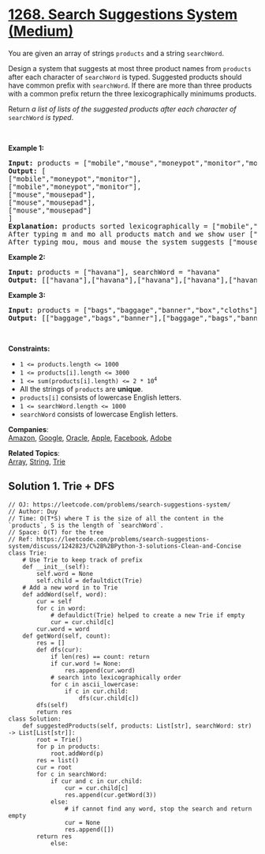# [1268. Search Suggestions System (Medium)](https://leetcode.com/problems/search-suggestions-system/)

<p>You are given an array of strings <code>products</code> and a string <code>searchWord</code>.</p>

<p>Design a system that suggests at most three product names from <code>products</code> after each character of <code>searchWord</code> is typed. Suggested products should have common prefix with <code>searchWord</code>. If there are more than three products with a common prefix return the three lexicographically minimums products.</p>

<p>Return <em>a list of lists of the suggested products after each character of </em><code>searchWord</code><em> is typed</em>.</p>

<p>&nbsp;</p>
<p><strong>Example 1:</strong></p>

<pre><strong>Input:</strong> products = ["mobile","mouse","moneypot","monitor","mousepad"], searchWord = "mouse"
<strong>Output:</strong> [
["mobile","moneypot","monitor"],
["mobile","moneypot","monitor"],
["mouse","mousepad"],
["mouse","mousepad"],
["mouse","mousepad"]
]
<strong>Explanation:</strong> products sorted lexicographically = ["mobile","moneypot","monitor","mouse","mousepad"]
After typing m and mo all products match and we show user ["mobile","moneypot","monitor"]
After typing mou, mous and mouse the system suggests ["mouse","mousepad"]
</pre>

<p><strong>Example 2:</strong></p>

<pre><strong>Input:</strong> products = ["havana"], searchWord = "havana"
<strong>Output:</strong> [["havana"],["havana"],["havana"],["havana"],["havana"],["havana"]]
</pre>

<p><strong>Example 3:</strong></p>

<pre><strong>Input:</strong> products = ["bags","baggage","banner","box","cloths"], searchWord = "bags"
<strong>Output:</strong> [["baggage","bags","banner"],["baggage","bags","banner"],["baggage","bags"],["bags"]]
</pre>

<p>&nbsp;</p>
<p><strong>Constraints:</strong></p>

<ul>
	<li><code>1 &lt;= products.length &lt;= 1000</code></li>
	<li><code>1 &lt;= products[i].length &lt;= 3000</code></li>
	<li><code>1 &lt;= sum(products[i].length) &lt;= 2 * 10<sup>4</sup></code></li>
	<li>All the strings of <code>products</code> are <strong>unique</strong>.</li>
	<li><code>products[i]</code> consists of lowercase English letters.</li>
	<li><code>1 &lt;= searchWord.length &lt;= 1000</code></li>
	<li><code>searchWord</code> consists of lowercase English letters.</li>
</ul>

**Companies**:  
[Amazon](https://leetcode.com/company/amazon), [Google](https://leetcode.com/company/google), [Oracle](https://leetcode.com/company/oracle), [Apple](https://leetcode.com/company/apple), [Facebook](https://leetcode.com/company/facebook), [Adobe](https://leetcode.com/company/adobe)

**Related Topics**:  
[Array](https://leetcode.com/tag/array/), [String](https://leetcode.com/tag/string/), [Trie](https://leetcode.com/tag/trie/)

## Solution 1. Trie + DFS

```
// OJ: https://leetcode.com/problems/search-suggestions-system/
// Author: Duy
// Time: O(T*S) where T is the size of all the content in the `products`, S is the length of `searchWord`.
// Space: O(T) for the tree
// Ref: https://leetcode.com/problems/search-suggestions-system/discuss/1242823/C%2B%2BPython-3-solutions-Clean-and-Concise
class Trie:
    # Use Trie to keep track of prefix
    def __init__(self):
        self.word = None
        self.child = defaultdict(Trie)
    # Add a new word in to Trie
    def addWord(self, word):
        cur = self
        for c in word:
            # defauldict(Trie) helped to create a new Trie if empty
            cur = cur.child[c]
        cur.word = word
    def getWord(self, count):
        res = []
        def dfs(cur):
            if len(res) == count: return
            if cur.word != None:
                res.append(cur.word)
            # search into lexicographically order
            for c in ascii_lowercase:
                if c in cur.child:
                    dfs(cur.child[c])
        dfs(self)
        return res
class Solution:
    def suggestedProducts(self, products: List[str], searchWord: str) -> List[List[str]]:
        root = Trie()
        for p in products:
            root.addWord(p)
        res = list()
        cur = root
        for c in searchWord:
            if cur and c in cur.child:
                cur = cur.child[c]
                res.append(cur.getWord(3))
            else:
                # if cannot find any word, stop the search and return empty
                cur = None
                res.append([])
        return res
            else:
```
